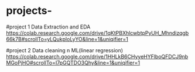 # projects-

#project 1 Data Extraction and  EDA
https://colab.research.google.com/drive/1qKtPBXhlcwbtpPyUH_Mhndizqgb66k7B#scrollTo=yLQukploLyYO&line=1&uniqifier=1

#project 2 Data cleaning n ML(linear regression)
https://colab.research.google.com/drive/1HHLkB6CHyyeHYFlboQFDCJ9nbMGoPjHO#scrollTo=I7pGQTDO3Qhy&line=1&uniqifier=1
